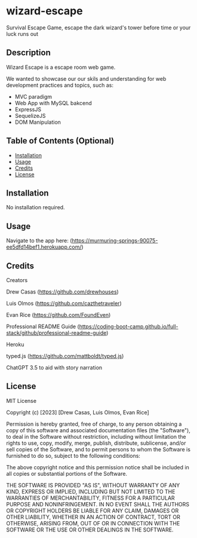 # wizard-escape

Survival Escape Game, escape the dark wizard's tower before time or your luck runs out

## Description

Wizard Escape is a escape room web game.

We wanted to showcase our our skils and understanding for web development practices and topics, such as:

- MVC paradigm
- Web App with MySQL bakcend
- ExpressJS
- SequelizeJS
- DOM Manipulation

## Table of Contents (Optional)

- [Installation](#installation)
- [Usage](#usage)
- [Credits](#credits)
- [License](#license)

## Installation

No installation required.

## Usage

Navigate to the app here: (https://murmuring-springs-90075-ee5dfd14bef1.herokuapp.com/)

## Credits

Creators

Drew Casas (https://github.com/drewhouses)

Luis Olmos (https://github.com/cazthetraveler)

Evan Rice (https://github.com/FoundEven)

Professional README Guide (https://coding-boot-camp.github.io/full-stack/github/professional-readme-guide)

Heroku

typed.js (https://github.com/mattboldt/typed.js)

ChatGPT 3.5 to aid with story narration

## License

MIT License

Copyright (c) [2023] [Drew Casas, Luis Olmos, Evan Rice]

Permission is hereby granted, free of charge, to any person obtaining a copy
of this software and associated documentation files (the "Software"), to deal
in the Software without restriction, including without limitation the rights
to use, copy, modify, merge, publish, distribute, sublicense, and/or sell
copies of the Software, and to permit persons to whom the Software is
furnished to do so, subject to the following conditions:

The above copyright notice and this permission notice shall be included in all
copies or substantial portions of the Software.

THE SOFTWARE IS PROVIDED "AS IS", WITHOUT WARRANTY OF ANY KIND, EXPRESS OR
IMPLIED, INCLUDING BUT NOT LIMITED TO THE WARRANTIES OF MERCHANTABILITY,
FITNESS FOR A PARTICULAR PURPOSE AND NONINFRINGEMENT. IN NO EVENT SHALL THE
AUTHORS OR COPYRIGHT HOLDERS BE LIABLE FOR ANY CLAIM, DAMAGES OR OTHER
LIABILITY, WHETHER IN AN ACTION OF CONTRACT, TORT OR OTHERWISE, ARISING FROM,
OUT OF OR IN CONNECTION WITH THE SOFTWARE OR THE USE OR OTHER DEALINGS IN THE
SOFTWARE.
